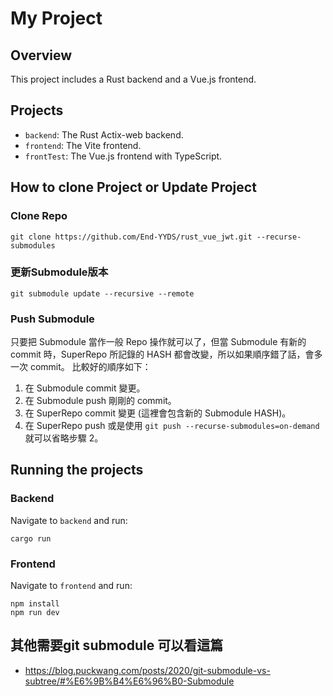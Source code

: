 # My Project

## Overview
This project includes a Rust backend and a Vue.js frontend.

## Projects
- `backend`: The Rust Actix-web backend.
- `frontend`: The Vite frontend.
- `frontTest`: The Vue.js frontend with TypeScript.

## How to clone Project or Update Project
### Clone Repo
```shell
git clone https://github.com/End-YYDS/rust_vue_jwt.git --recurse-submodules
```
### 更新Submodule版本
```shell
git submodule update --recursive --remote
```
### Push Submodule
只要把 Submodule 當作一般 Repo 操作就可以了，但當 Submodule 有新的 commit 時，SuperRepo 所記錄的 HASH 都會改變，所以如果順序錯了話，會多一次 commit。
比較好的順序如下：
1. 在 Submodule commit 變更。
2. 在 Submodule push 剛剛的 commit。
3. 在 SuperRepo commit 變更 (這裡會包含新的 Submodule HASH)。
4. 在 SuperRepo push 或是使用 ```git push --recurse-submodules=on-demand```就可以省略步驟 2。

## Running the projects
### Backend
Navigate to `backend` and run:
```shell
cargo run
```
### Frontend
Navigate to `frontend` and run:
```shell
npm install
npm run dev 
```

## 其他需要git submodule 可以看這篇
- https://blog.puckwang.com/posts/2020/git-submodule-vs-subtree/#%E6%9B%B4%E6%96%B0-Submodule